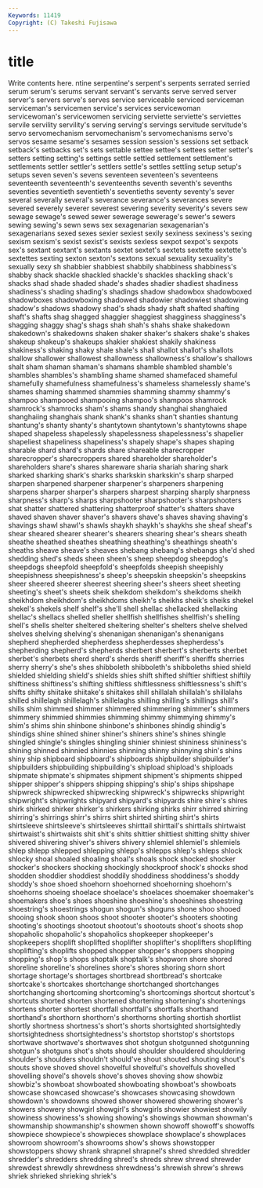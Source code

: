 ```yaml
---
Keywords: 11419 
Copyright: (C) Takeshi Fujisawa
---
```


# title

Write contents here.
ntine serpentine's
serpent's serpents serrated serried serum serum's serums servant servant's servants
serve served server server's servers serve's serves service serviceable serviced
serviceman serviceman's servicemen service's services servicewoman servicewoman's servicewomen servicing serviette
serviette's serviettes servile servility servility's serving serving's servings servitude servitude's
servo servomechanism servomechanism's servomechanisms servo's servos sesame sesame's sesames session
session's sessions set setback setback's setbacks set's sets settable settee
settee's settees setter setter's setters setting setting's settings settle settled
settlement settlement's settlements settler settler's settlers settle's settles settling setup
setup's setups seven seven's sevens seventeen seventeen's seventeens seventeenth seventeenth's
seventeenths seventh seventh's sevenths seventies seventieth seventieth's seventieths seventy seventy's
sever several severally several's severance severance's severances severe severed severely
severer severest severing severity severity's severs sew sewage sewage's sewed
sewer sewerage sewerage's sewer's sewers sewing sewing's sewn sews sex
sexagenarian sexagenarian's sexagenarians sexed sexes sexier sexiest sexily sexiness sexiness's
sexing sexism sexism's sexist sexist's sexists sexless sexpot sexpot's sexpots
sex's sextant sextant's sextants sextet sextet's sextets sextette sextette's sextettes
sexting sexton sexton's sextons sexual sexuality sexuality's sexually sexy sh
shabbier shabbiest shabbily shabbiness shabbiness's shabby shack shackle shackled shackle's
shackles shackling shack's shacks shad shade shaded shade's shades shadier
shadiest shadiness shadiness's shading shading's shadings shadow shadowbox shadowboxed shadowboxes
shadowboxing shadowed shadowier shadowiest shadowing shadow's shadows shadowy shad's shads
shady shaft shafted shafting shaft's shafts shag shagged shaggier shaggiest
shagginess shagginess's shagging shaggy shag's shags shah shah's shahs shake
shakedown shakedown's shakedowns shaken shaker shaker's shakers shake's shakes shakeup
shakeup's shakeups shakier shakiest shakily shakiness shakiness's shaking shaky shale
shale's shall shallot shallot's shallots shallow shallower shallowest shallowness shallowness's
shallow's shallows shalt sham shaman shaman's shamans shamble shambled shamble's
shambles shambles's shambling shame shamed shamefaced shameful shamefully shamefulness shamefulness's
shameless shamelessly shame's shames shaming shammed shammies shamming shammy shammy's
shampoo shampooed shampooing shampoo's shampoos shamrock shamrock's shamrocks sham's shams
shandy shanghai shanghaied shanghaiing shanghais shank shank's shanks shan't shanties
shantung shantung's shanty shanty's shantytown shantytown's shantytowns shape shaped shapeless
shapelessly shapelessness shapelessness's shapelier shapeliest shapeliness shapeliness's shapely shape's shapes
shaping sharable shard shard's shards share shareable sharecropper sharecropper's sharecroppers
shared shareholder shareholder's shareholders share's shares shareware sharia shariah sharing
shark sharked sharking shark's sharks sharkskin sharkskin's sharp sharped sharpen
sharpened sharpener sharpener's sharpeners sharpening sharpens sharper sharper's sharpers sharpest
sharping sharply sharpness sharpness's sharp's sharps sharpshooter sharpshooter's sharpshooters shat
shatter shattered shattering shatterproof shatter's shatters shave shaved shaven shaver
shaver's shavers shave's shaves shaving shaving's shavings shawl shawl's shawls
shaykh shaykh's shaykhs she sheaf sheaf's shear sheared shearer shearer's
shearers shearing shear's shears sheath sheathe sheathed sheathes sheathing sheathing's
sheathings sheath's sheaths sheave sheave's sheaves shebang shebang's shebangs she'd
shed shedding shed's sheds sheen sheen's sheep sheepdog sheepdog's sheepdogs
sheepfold sheepfold's sheepfolds sheepish sheepishly sheepishness sheepishness's sheep's sheepskin sheepskin's
sheepskins sheer sheered sheerer sheerest sheering sheer's sheers sheet sheeting
sheeting's sheet's sheets sheik sheikdom sheikdom's sheikdoms sheikh sheikhdom sheikhdom's
sheikhdoms sheikh's sheikhs sheik's sheiks shekel shekel's shekels shelf shelf's
she'll shell shellac shellacked shellacking shellac's shellacs shelled sheller shellfish
shellfishes shellfish's shelling shell's shells shelter sheltered sheltering shelter's shelters
shelve shelved shelves shelving shelving's shenanigan shenanigan's shenanigans shepherd shepherded
shepherdess shepherdesses shepherdess's shepherding shepherd's shepherds sherbert sherbert's sherberts sherbet
sherbet's sherbets sherd sherd's sherds sheriff sheriff's sheriffs sherries sherry
sherry's she's shes shibboleth shibboleth's shibboleths shied shield shielded shielding
shield's shields shies shift shifted shiftier shiftiest shiftily shiftiness shiftiness's
shifting shiftless shiftlessness shiftlessness's shift's shifts shifty shiitake shiitake's shiitakes
shill shillalah shillalah's shillalahs shilled shillelagh shillelagh's shillelaghs shilling shilling's
shillings shill's shills shim shimmed shimmer shimmered shimmering shimmer's shimmers
shimmery shimmied shimmies shimming shimmy shimmying shimmy's shim's shims shin
shinbone shinbone's shinbones shindig shindig's shindigs shine shined shiner shiner's
shiners shine's shines shingle shingled shingle's shingles shingling shinier shiniest
shininess shininess's shining shinned shinnied shinnies shinning shinny shinnying shin's
shins shiny ship shipboard shipboard's shipboards shipbuilder shipbuilder's shipbuilders shipbuilding
shipbuilding's shipload shipload's shiploads shipmate shipmate's shipmates shipment shipment's shipments
shipped shipper shipper's shippers shipping shipping's ship's ships shipshape shipwreck
shipwrecked shipwrecking shipwreck's shipwrecks shipwright shipwright's shipwrights shipyard shipyard's shipyards
shire shire's shires shirk shirked shirker shirker's shirkers shirking shirks
shirr shirred shirring shirring's shirrings shirr's shirrs shirt shirted shirting
shirt's shirts shirtsleeve shirtsleeve's shirtsleeves shirttail shirttail's shirttails shirtwaist shirtwaist's
shirtwaists shit shit's shits shittier shittiest shitting shitty shiver shivered
shivering shiver's shivers shivery shlemiel shlemiel's shlemiels shlep shlepp shlepped
shlepping shlepp's shlepps shlep's shleps shlock shlocky shoal shoaled shoaling
shoal's shoals shock shocked shocker shocker's shockers shocking shockingly shockproof
shock's shocks shod shodden shoddier shoddiest shoddily shoddiness shoddiness's shoddy
shoddy's shoe shoed shoehorn shoehorned shoehorning shoehorn's shoehorns shoeing shoelace
shoelace's shoelaces shoemaker shoemaker's shoemakers shoe's shoes shoeshine shoeshine's shoeshines
shoestring shoestring's shoestrings shogun shogun's shoguns shone shoo shooed shooing
shook shoon shoos shoot shooter shooter's shooters shooting shooting's shootings
shootout shootout's shootouts shoot's shoots shop shopaholic shopaholic's shopaholics shopkeeper
shopkeeper's shopkeepers shoplift shoplifted shoplifter shoplifter's shoplifters shoplifting shoplifting's shoplifts
shopped shopper shopper's shoppers shopping shopping's shop's shops shoptalk shoptalk's
shopworn shore shored shoreline shoreline's shorelines shore's shores shoring shorn
short shortage shortage's shortages shortbread shortbread's shortcake shortcake's shortcakes shortchange
shortchanged shortchanges shortchanging shortcoming shortcoming's shortcomings shortcut shortcut's shortcuts shorted
shorten shortened shortening shortening's shortenings shortens shorter shortest shortfall shortfall's
shortfalls shorthand shorthand's shorthorn shorthorn's shorthorns shorting shortish shortlist shortly
shortness shortness's short's shorts shortsighted shortsightedly shortsightedness shortsightedness's shortstop shortstop's
shortstops shortwave shortwave's shortwaves shot shotgun shotgunned shotgunning shotgun's shotguns
shot's shots should shoulder shouldered shouldering shoulder's shoulders shouldn't should've
shout shouted shouting shout's shouts shove shoved shovel shovelful shovelful's
shovelfuls shovelled shovelling shovel's shovels shove's shoves shoving show showbiz
showbiz's showboat showboated showboating showboat's showboats showcase showcased showcase's showcases
showcasing showdown showdown's showdowns showed shower showered showering shower's showers
showery showgirl showgirl's showgirls showier showiest showily showiness showiness's showing
showing's showings showman showman's showmanship showmanship's showmen shown showoff showoff's
showoffs showpiece showpiece's showpieces showplace showplace's showplaces showroom showroom's showrooms
show's shows showstopper showstoppers showy shrank shrapnel shrapnel's shred shredded
shredder shredder's shredders shredding shred's shreds shrew shrewd shrewder shrewdest
shrewdly shrewdness shrewdness's shrewish shrew's shrews shriek shrieked shrieking shriek's
